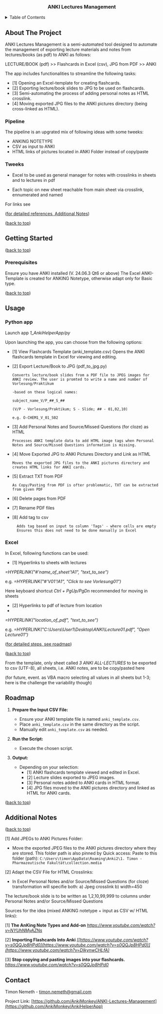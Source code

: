 <a id="readme-top"></a>

<h3 align="center">ANKI Lectures Management</h3>

<!-- TABLE OF CONTENTS -->
<details>
  <summary>Table of Contents</summary>
  <ol>
    <li><a href="#getting-started">Getting Started</a></li>
    <ul>
      <li><a href="#prerequisites">Prerequisites</a></li>
    </ul>
    <li><a href="#usage">Usage</a></li>
    <li><a href="#roadmap">Roadmap</a></li>
    <li><a href="#additional-notes">Additional Notes</a></li>
    <li><a href="#contact">Contact</a></li>
  </ol>
</details>

<!-- ABOUT THE PROJECT -->
## About The Project

ANKI Lectures Management is a semi-automated tool designed to automate the management of exporting lecture materials and notes from lectures/books (as pdf) to ANKI as follows:

LECTURE/BOOK (pdf) >> Flashcards in Excel (csv), JPG from PDF >> ANKI 

The app includes functionalities to streamline the following tasks:

- [1] Opening an Excel-template for creating flashcards.
- [2] Exporting lecture/book slides to JPG to be used on flashcards.
- [3] Semi-automating the process of adding personal notes as HTML crosslink.
- [4] Moving exported JPG files to the ANKI pictures directory (being cross-linked as HTML).

### Pipeline

The pipeline is an upgrated mix of following ideas with some tweeks:

- ANKING NOTETYPE
- CSV as input to ANKI
- HTML links of pictures located in ANKI Folder instead of copy/paste 

### Tweeks

- Excel to be used as general manager for notes with crosslinks in sheets and to lectures in pdf
  
- Each topic on new sheet reachable from main sheet via crosslink, ennumerated and named

For links see

<p align="left">(<a href="#additional-notes">for detailed references, Additional Notes</a>)</p>

<p align="left">(<a href="#readme-top">back to top</a>)</p>

<!-- GETTING STARTED -->
## Getting Started
<p align="left">(<a href="#readme-top">back to top</a>)</p>

### Prerequisites
Ensure you have ANKI installed (V. 24.06.3 Qt6 or above)
The Excel ANKI-Template is created for ANKING Notetype, otherwise adapt only for Basic type. 

<p align="left">(<a href="#readme-top">back to top</a>)</p>

<!-- USAGE EXAMPLES -->
## Usage

### Python app
Launch app *1_AnkiHelperApp/py*

Upon launching the app, you can choose from the following options:

- [1] View Flashcards Template (anki_template.csv)
      Opens the ANKI flashcards template in Excel for viewing and editing.
      
- [2] Export Lecture/Book to JPG (pdf_to_jpg.py)
  
      Converts lecture/book slides from a PDF file to JPEG images for ANKI review. The user is promted to write a name and number of Vorlesung/Praktikum
  
      -based on these logical names:
  
      subject_name_V/P_##_S_##
  
      (V/P - Vorlesung/Praktikum; S - Slide; ## - 01,02,10)
  
      e.g. O-CHEM1_V_01_S02
      
- [3] Add Personal Notes and Source/Missed Questions (for cloze) as HTML

      Processes ANKI template data to add HTML image tags when Personal Notes and Source/Missed Questions information is missing.
      
- [4] Move Exported JPG to ANKI Pictures Directory and Link as HTML

      Moves the exported JPG files to the ANKI pictures directory and creates HTML links for ANKI cards.
  
- [5] Extract TXT from PDF

      As Copy/Pasting from PDF is ofter problematic, TXT can be extracted from given PDF
  
- [6] Delete pages from PDF

- [7] Rename PDF files

- [8] Add tag to csv
  
        Adds tag based on input to column 'Tags' - where cells are empty
        Ensures this does not need to be done manually in Excel

  
### Excel 

In Excel, following functions can be used: 

- [1] Hyperlinks to sheets with lectures
  
*=HYPERLINK("#'name_of_sheet'!A1", "text_to_see")*

e.g. *=HYPERLINK("#'V01'!A1", "Click to see Vorlesung01")* 

Here keyboard shortcut *Ctrl + PgUp/PgDn* recommended for moving in sheets

- [2] Hyperlinks to pdf of lecture from location
- 
*=HYPERLINK("location_of_pdf", "text_to_see")*

e.g. *=HYPERLINK("C:\Users\User1\Desktop\ANKI\Lecture01.pdf", "Open Lecture01")*

<p align="left">(<a href="#roadmap">for detailed steps, see roadmap</a>)</p>

<p align="left">(<a href="#readme-top">back to top</a>)</p>

From the template, only sheet called *3 ANKI ALL-LECTURES* to be exported to csv (UTF-8), all sheets, i.e. ANKI notes, are to be copy/pasted here 

(for future, event. as VBA macro selecting all values in all sheets but 1-3; here is the challenge the variability though)

<!-- ROADMAP -->
## Roadmap
<a id="roadmap"></a>

1. **Prepare the Input CSV File:**
   - Ensure your ANKI template file is named `anki_template.csv`.
   - Place `anki_template.csv` in the same directory as the script.
   - Manually edit `anki_template.csv` as needed.
   
2. **Run the Script:**
   - Execute the chosen script.

3. **Output:**
   - Depending on your selection:
     - [1] ANKI flashcards template viewed and edited in Excel.
     - [2] Lecture slides exported to JPEG images.
     - [3] Personal notes added to ANKI cards in HTML format.
     - [4] JPG files moved to the ANKI pictures directory and linked as HTML for ANKI cards.

<p align="left">(<a href="#readme-top">back to top</a>)</p>

<!-- ADDITIONAL NOTES -->
## Additional Notes
<a id="additional-notes"></a>

<p align="left">(<a href="#readme-top">back to top</a>)</p>

[1] Add JPEGs to ANKI Pictures Folder:
- Move the exported JPEG files to the ANKI pictures directory where they are stored. This folder path is also pinned by Quick access:
  Paste to this folder (path): `C:\Users\timon\AppData\Roaming\Anki2\1. Timon - Pharmazeutische Fakultät\collection.media`

[2] Adapt the CSV File for HTML Crosslinks:
- In Excel Personal Notes and/or Source/Missed Questions (for cloze) transformation will specifie both:
  a) Jpeg crosslink
  b) width=450


The lecture/book slide is to be written as 1,2,10,99,999 to columns under Personal Notes and/or Source/Missed Questions


Sources for the idea (mixed ANKING notetype + input as CSV w/ HTML links):

[1]  **The AnKing Note Types and Add-on** *https://www.youtube.com/watch?v=NYUhNMyAZNs*

[2]  **Importing Flashcards Into Anki** *[[https://www.youtube.com/watch?v=s0QQJp8HPd0](https://www.youtube.com/watch?v=s0QQJp8HPd0)](https://www.youtube.com/watch?v=DIkynwCHLfA)*

[3] **Stop copying and pasting images into your flashcards.** *https://www.youtube.com/watch?v=s0QQJp8HPd0*

<!-- CONTACT -->
## Contact

Timon Nemeth - timon.nemeth@gmail.com

Project Link: [https://github.com/AnkiMonkey/ANKI-Lectures-Management](https://github.com/AnkiMonkey/AnkiHelperApp)

